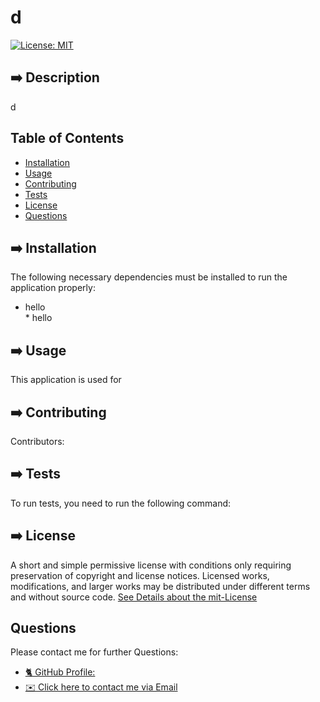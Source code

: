 

# d

[![License: MIT](https://img.shields.io/badge/License-MIT-yellow.svg)](https://opensource.org/licenses/MIT)

## ➡️ Description

d


## Table of Contents 
* [Installation](#installation)
* [Usage](#usage)
* [Contributing](#contributing)
* [Tests](#tests)
* [License](#license)
* [Questions](#questions)

## ➡️ Installation
The following necessary dependencies must be installed to run the application properly: 

* hello<br/>* hello<br/>

## ➡️ Usage
​This application is used for 

## ➡️ Contributing
​Contributors: 

## ➡️ Tests
To run tests, you need to run the following command: 

## ➡️ License

A short and simple permissive license with conditions only requiring preservation of copyright and license notices. Licensed works, modifications, and larger works may be distributed under different terms and without source code.
[See Details about the mit-License](http://choosealicense.com/licenses/mit/)

## Questions

Please contact me for further Questions:

* [🐈‍ GitHub Profile: ](https://github.com/d)
* [✉️ Click here to contact me via Email](mailto:d)
 
